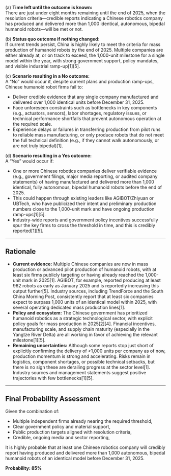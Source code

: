 (a) **Time left until the outcome is known:**  
There are just under eight months remaining until the end of 2025, when the resolution criteria—credible reports indicating a Chinese robotics company has produced and delivered more than 1,000 identical, autonomous, bipedal humanoid robots—will be met or not.

(b) **Status quo outcome if nothing changed:**  
If current trends persist, China is highly likely to meet the criteria for mass production of humanoid robots by the end of 2025. Multiple companies are either already at, or on track to exceed, the 1,000-unit milestone for a single model within the year, with strong government support, policy mandates, and visible industrial ramp-up[1][5].

(c) **Scenario resulting in a No outcome:**  
A “No” would occur if, despite current plans and production ramp-ups, Chinese humanoid robot firms fail to:
- Deliver credible evidence that any single company manufactured and delivered over 1,000 identical units before December 31, 2025.
- Face unforeseen constraints such as bottlenecks in key components (e.g., actuators, sensors), labor shortages, regulatory issues, or technical performance shortfalls that prevent autonomous operation at the required scale.
- Experience delays or failures in transferring production from pilot runs to reliable mass manufacturing, or only produce robots that do not meet the full technical definition (e.g., if they cannot walk autonomously, or are not truly bipedal)[1].

(d) **Scenario resulting in a Yes outcome:**  
A “Yes” would occur if:
- One or more Chinese robotics companies deliver verifiable evidence (e.g., government filings, major media reporting, or audited company statements) of having manufactured and delivered more than 1,000 identical, fully autonomous, bipedal humanoid robots before the end of 2025.
- This could happen through existing leaders like AGIBOT/Zhiyuan or UBTech, who have publicized their intent and preliminary production numbers close to the 1,000-unit mark and have ongoing production ramp-ups[1][5].
- Industry-wide reports and government policy incentives successfully spur the key firms to cross the threshold in time, and this is credibly reported[1][5].

---

## Rationale

- **Current evidence:** Multiple Chinese companies are now in mass production or advanced pilot production of humanoid robots, with at least six firms publicly targeting or having already reached the 1,000-unit mark in 2025[1]. AGIBOT, for example, reported producing at least 962 robots as early as January 2025 and is reportedly increasing this output further[5]. Industry sources, including TrendForce and the South China Morning Post, consistently report that at least six companies expect to surpass 1,000 units of an identical model within 2025, with several operating dedicated mass production lines[1].
- **Policy and ecosystem:** The Chinese government has prioritized humanoid robotics as a strategic technological sector, with explicit policy goals for mass production in 2025[2][4]. Financial incentives, manufacturing scale, and supply chain maturity (especially in the Yangtze River Delta) are all working in favor of achieving the relevant milestone[1][5].
- **Remaining uncertainties:** Although some reports stop just short of explicitly confirming the delivery of >1,000 units per company as of now, production momentum is strong and accelerating. Risks remain in logistics, component shortages, or possible technical setbacks, but there is no sign these are derailing progress at the sector level[1]. Industry sources and management statements suggest positive trajectories with few bottlenecks[1][5].

---

## Final Probability Assessment

Given the combination of:
- Multiple independent firms already nearing the required threshold,
- Clear government policy and material support,
- Public production targets aligned with resolution criteria,
- Credible, ongoing media and sector reporting,

It is highly probable that at least one Chinese robotics company will credibly report having produced and delivered more than 1,000 autonomous, bipedal humanoid robots of an identical model before December 31, 2025.

**Probability: 85%**